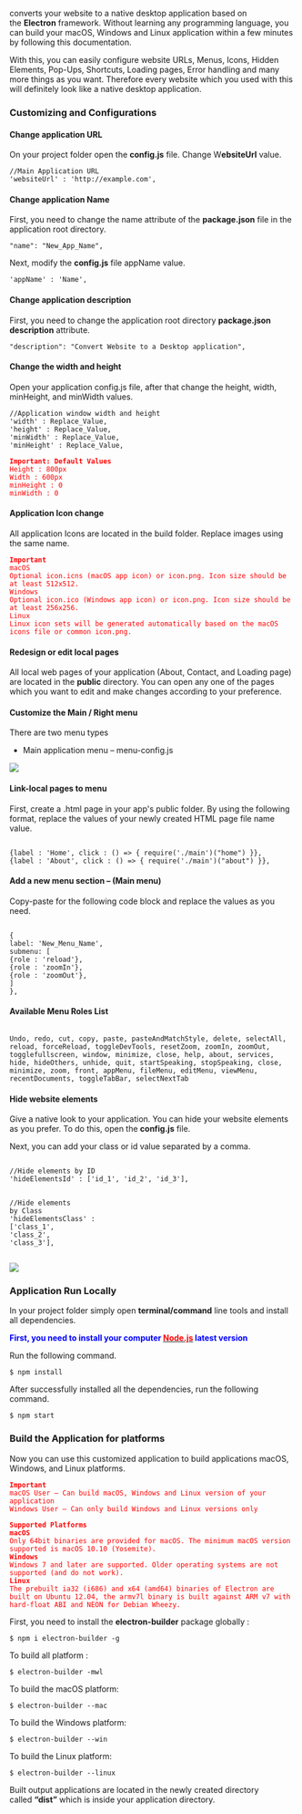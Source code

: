 converts your website to a native desktop application based on the <b>Electron</b> framework. Without learning any programming language, you can build your macOS, Windows and Linux application within a few minutes by following this documentation.

With this, you can easily configure website URLs, Menus, Icons, Hidden Elements, Pop-Ups, Shortcuts, Loading pages, Error handling and many more things as you want. Therefore every website which you used with this will definitely look like a native desktop application.

<section class="js-section">
<h3 class="section__title">Customizing and Configurations</h3>
</section><section class="js-section">
<h4>Change application URL</h4>
On your project folder open the <strong>config.js</strong> file. Change W<b>ebsiteUrl</b> value.
<div class="code__block code__block--notabs">
<pre class="code code--block"><code class="hljs cs"><span class="hljs-comment">//Main Application URL</span>
<span class="hljs-string">'websiteUrl'</span> : <span class="hljs-string">'http://example.com'</span>,
</code></pre>
</div>
</section><section class="js-section">
<h4>Change application Name</h4>
First, you need to change the name attribute of the <b>package.json</b> file in the application root directory.
<div class="code__block code__block--notabs">
<pre class="code code--block"><code class="hljs bash"><span class="hljs-string">"name"</span>: <span class="hljs-string">"New_App_Name"</span>,
</code></pre>
</div>
Next, modify the <strong>config.js</strong> file appName value.
<div class="code__block code__block--notabs">
<pre class="code code--block"><code class="hljs bash"><span class="hljs-string">'appName'</span> : <span class="hljs-string">'Name'</span>,
</code></pre>
</div>
</section><section class="js-section">
<h4>Change application description</h4>
First, you need to change the application root directory <b>package.json description</b> attribute.
<div class="code__block code__block--notabs">
<pre class="code code--block"><code class="hljs bash"><span class="hljs-string">"description"</span>: <span class="hljs-string">"Convert Website to a Desktop application"</span>,
</code></pre>
</div>
</section><section class="js-section">
<h4>Change the width and height</h4>
Open your application config.js file, after that change the height, width, minHeight, and minWidth values.
<div class="code__block code__block--notabs">
<pre class="code code--block"><code class="hljs coffeescript"><span class="hljs-regexp">//</span>Application <span class="hljs-built_in">window</span> width <span class="hljs-keyword">and</span> height
<span class="hljs-string">'width'</span> : Replace_Value,
<span class="hljs-string">'height'</span> : Replace_Value,
<span class="hljs-string">'minWidth'</span> : Replace_Value,
<span class="hljs-string">'minHeight'</span> : Replace_Value,
</code></pre>
</div>
<div>
<pre class="code code--block"><code class="hljs php"><span style="color: red;"><b>Important: <span class="hljs-keyword">Default</span> Values</b>
Height : <span class="hljs-number">800</span>px
Width : <span class="hljs-number">600</span>px
minHeight : <span class="hljs-number">0</span>
minWidth : <span class="hljs-number">0</span></span>
</code></pre>
</div>
</section><section class="js-section">
<h4>Application Icon change</h4>
All application Icons are located in the build folder. Replace images using the same name.
<div>
<pre class="code code--block"><code class="hljs css"><span style="color: red;"><b><span class="hljs-selector-tag">Important</span></b>
<span class="hljs-selector-tag">macOS</span>
<span class="hljs-selector-tag">Optional</span> <span class="hljs-selector-tag">icon</span><span class="hljs-selector-class">.icns</span> (<span class="hljs-selector-tag">macOS</span> <span class="hljs-selector-tag">app</span> <span class="hljs-selector-tag">icon</span>) <span class="hljs-selector-tag">or</span> <span class="hljs-selector-tag">icon</span><span class="hljs-selector-class">.png</span>. <span class="hljs-selector-tag">Icon</span> <span class="hljs-selector-tag">size</span> <span class="hljs-selector-tag">should</span> <span class="hljs-selector-tag">be</span> <span class="hljs-selector-tag">at</span> <span class="hljs-selector-tag">least</span> 512<span class="hljs-selector-tag">x512</span>.
<span class="hljs-selector-tag">Windows</span>
<span class="hljs-selector-tag">Optional</span> <span class="hljs-selector-tag">icon</span><span class="hljs-selector-class">.ico</span> (<span class="hljs-selector-tag">Windows</span> <span class="hljs-selector-tag">app</span> <span class="hljs-selector-tag">icon</span>) <span class="hljs-selector-tag">or</span> <span class="hljs-selector-tag">icon</span><span class="hljs-selector-class">.png</span>. <span class="hljs-selector-tag">Icon</span> <span class="hljs-selector-tag">size</span> <span class="hljs-selector-tag">should</span> <span class="hljs-selector-tag">be</span> <span class="hljs-selector-tag">at</span> <span class="hljs-selector-tag">least</span> 256<span class="hljs-selector-tag">x256</span>.
<span class="hljs-selector-tag">Linux</span>
<span class="hljs-selector-tag">Linux</span> <span class="hljs-selector-tag">icon</span> <span class="hljs-selector-tag">sets</span> <span class="hljs-selector-tag">will</span> <span class="hljs-selector-tag">be</span> <span class="hljs-selector-tag">generated</span> <span class="hljs-selector-tag">automatically</span> <span class="hljs-selector-tag">based</span> <span class="hljs-selector-tag">on</span> <span class="hljs-selector-tag">the</span> <span class="hljs-selector-tag">macOS</span> <span class="hljs-selector-tag">icons</span> <span class="hljs-selector-tag">file</span> <span class="hljs-selector-tag">or</span> <span class="hljs-selector-tag">common</span> <span class="hljs-selector-tag">icon</span><span class="hljs-selector-class">.png</span>.
</span></code></pre>
</div>
</section><section class="js-section">
<h4>Redesign or edit local pages</h4>
All local web pages of your application (About, Contact, and Loading page) are located in the <b>public</b> directory. You can open any one of the pages which you want to edit and make changes according to your preference.

</section><section class="js-section">
<h4>Customize the Main / Right menu</h4>
There are two menu types
<ul>
 	<li>Main application menu – menu-config.js</li>
</ul>
<img src="https://raw.githubusercontent.com/bmshifat/WebVIew/main/menu.png" />
<h4>Link-local pages to menu</h4>
First, create a .html page in your app's public folder. By using the following format, replace the values of your newly created HTML page file name value.
<div class="code__block code__block--notabs">
<pre class="code code--block"><code class="hljs css">
{<span class="hljs-attribute">label </span>: <span class="hljs-string">'Home'</span>, click : () =&gt; { <span class="hljs-built_in">require</span>(<span class="hljs-string">'./main'</span>)(<span class="hljs-string">"home"</span>) }},
{<span class="hljs-attribute">label </span>: <span class="hljs-string">'About'</span>, click : () =&gt; { <span class="hljs-built_in">require</span>(<span class="hljs-string">'./main'</span>)(<span class="hljs-string">"about"</span>) }},
</code></pre>
</div>
<h4>Add a new menu section – (Main menu)</h4>
Copy-paste for the following code block and replace the values as you need.
<div class="code__block code__block--notabs">
<pre class="code code--block"><code class="hljs css">
{
<span class="hljs-attribute">label</span>: <span class="hljs-string">'New_Menu_Name'</span>,
submenu: [
{role : <span class="hljs-string">'reload'</span>},
{<span class="hljs-attribute">role </span>: <span class="hljs-string">'zoomIn'</span>},
{<span class="hljs-attribute">role </span>: <span class="hljs-string">'zoomOut'</span>},
]
},
</code></pre>
</div>
<h4>Available Menu Roles List</h4>
<div class="code__block code__block--notabs">
<pre class="code code--block"><code class="hljs perl">
Undo, <span class="hljs-keyword">redo</span>, cut, copy, paste, pasteAndMatchStyle, <span class="hljs-keyword">delete</span>, selectAll, reload, forceReload, toggleDevTools, resetZoom, zoomIn, zoomOut, togglefullscreen, window, minimize, <span class="hljs-keyword">close</span>, help, about, services, hide, hideOthers, unhide, quit, startSpeaking, stopSpeaking, <span class="hljs-keyword">close</span>, minimize, zoom, front, appMenu, fileMenu, editMenu, viewMenu, recentDocuments, toggleTabBar, selectNextTab</code></pre>
</div>
</section><section class="js-section">
<h4>Hide website elements</h4>
Give a native look to your application. You can hide your website elements as you prefer. To do this, open the <b>config.js</b> file.

Next, you can add your class or id value separated by a comma.
<div class="code__block code__block--notabs">
<pre class="code code--block"><code class="hljs coffeescript">
<span class="hljs-regexp">//</span>Hide elements <span class="hljs-keyword">by</span> ID
<span class="hljs-string">'hideElementsId'</span> : [<span class="hljs-string">'id_1'</span>, <span class="hljs-string">'id_2'</span>, <span class="hljs-string">'id_3'</span>],

<span class="hljs-regexp">//</span>Hide elements <span class="hljs-keyword">by</span> Class
<span class="hljs-string">'hideElementsClass'</span> : [<span class="hljs-string">'class_1'</span>, <span class="hljs-string">'class_2'</span>, <span class="hljs-string">'class_3'</span>],
</code></pre>
</div>
<img class="" src="https://raw.githubusercontent.com/bmshifat/WebVIew/main/hide.png" />

</section><section class="js-section">
<h3 class="section__title">Application Run Locally</h3>
In your project folder simply open <b>terminal/command</b> line tools and install all dependencies.

<b><span style="color: blue;">First, you need to install your computer <a href="https://nodejs.org/en/" target="_blank" rel="noopener"><span style="color: red;">Node.js</span></a> latest version</span></b>

Run the following command.
<div class="code__block code__block--notabs">
<pre class="code code--block"><code class="hljs coffeescript">$ <span class="hljs-built_in">npm</span> install
</code></pre>
</div>
After successfully installed all the dependencies, run the following command.
<div class="code__block code__block--notabs">
<pre class="code code--block"><code class="hljs coffeescript">$ <span class="hljs-built_in">npm</span> start
</code></pre>
</div>
</section><section class="js-section">
<h3 class="section__title">Build the Application for platforms</h3>
</section><section class="js-section">Now you can use this customized application to build applications macOS, Windows, and Linux platforms.
<div>
<pre class="code code--block"><code class="hljs coffeescript"><span style="color: red;"><b>Important</b>
macOS User – Can build macOS, Windows <span class="hljs-keyword">and</span> Linux version <span class="hljs-keyword">of</span> your application
Windows User – Can only build Windows <span class="hljs-keyword">and</span> Linux versions only</span>
</code></pre>
</div>
<div>
<pre class="code code--block"><code class="hljs sql"><span style="color: red;"><b>Supported Platforms</b>
<b>macOS</b>
Only 64bit binaries are provided for macOS. The minimum macOS version supported is macOS 10.10 (Yosemite).
<b>Windows</b>
Windows 7 and later are supported. Older operating systems are not supported (and <span class="hljs-keyword">do</span> <span class="hljs-keyword">not</span> <span class="hljs-keyword">work</span>).
<b>Linux</b>
The <span class="hljs-keyword">prebuilt</span> ia32 (i686) <span class="hljs-keyword">and</span> x64 (amd64) binaries <span class="hljs-keyword">of</span> Electron <span class="hljs-keyword">are</span> built <span class="hljs-keyword">on</span> Ubuntu <span class="hljs-number">12.04</span>, the armv7l <span class="hljs-built_in">binary</span> <span class="hljs-keyword">is</span> built against ARM v7 <span class="hljs-keyword">with</span> hard-<span class="hljs-built_in">float</span> ABI <span class="hljs-keyword">and</span> NEON <span class="hljs-keyword">for</span> Debian Wheezy.</span>
</code></pre>
</div>
First, you need to install the <b>electron-builder</b> package globally :
<div class="code__block code__block--notabs">
<pre class="code code--block"><code class="hljs coffeescript">$ <span class="hljs-built_in">npm</span> i electron-builder -g
</code></pre>
</div>
To build all platform :
<div class="code__block code__block--notabs">
<pre class="code code--block"><code class="hljs ruby">$ electron-builder -mwl
</code></pre>
</div>
To build the macOS platform:
<div class="code__block code__block--notabs">
<pre class="code code--block"><code class="hljs ruby">$ electron-builder --mac
</code></pre>
</div>
To build the Windows platform:
<div class="code__block code__block--notabs">
<pre class="code code--block"><code class="hljs ruby">$ electron-builder --win
</code></pre>
</div>
To build the Linux platform:
<div class="code__block code__block--notabs">
<pre class="code code--block"><code class="hljs ruby">$ electron-builder --linux
</code></pre>
</div>
Built output applications are located in the newly created directory called <b>“dist”</b> which is inside your application directory.

</section>
